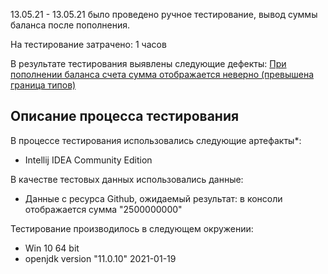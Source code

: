 13.05.21 - 13.05.21 было проведено ручное тестирование, вывод суммы баланса после пополнения.

На тестирование затрачено: 1 часов

В результате тестирования выявлены следующие дефекты:
[При пополнении баланса счета сумма отображается неверно (превышена граница типов)](https://github.com/zlodejrs/ja1.2/issues/1#issue-892090771)


## Описание процесса тестирования

В процессе тестирования использовались следующие артефакты*:
* Intellij IDEA Community Edition




В качестве тестовых данных использовались данные:
* Данные с ресурса Github, ожидаемый результат: в консоли отображается сумма "2500000000"


Тестирование производилось в следующем окружении:
* Win 10 64 bit
* openjdk version "11.0.10" 2021-01-19